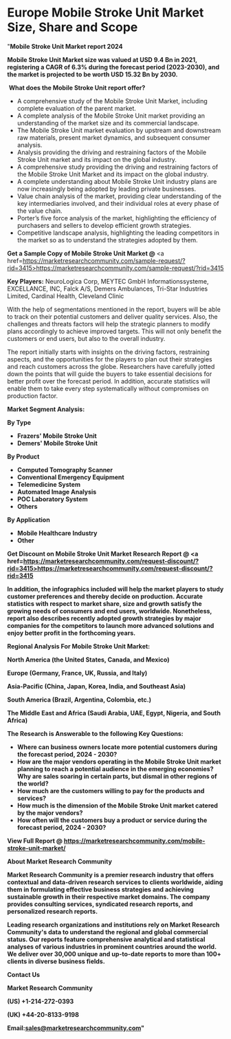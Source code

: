 # Europe Mobile Stroke Unit Market Size, Share and Scope
"<strong>Mobile Stroke Unit Market report 2024</strong>

<strong>Mobile Stroke Unit Market size was valued at USD 9.4 Bn in 2021, registering a CAGR of 6.3% during the forecast period (2023-2030), and the market is projected to be worth USD 15.32 Bn by 2030.</strong>

 <strong><b>What does the Mobile Stroke Unit report offer?</b></strong>
<ul>
  <li>A comprehensive study of the Mobile Stroke Unit Market, including complete evaluation of the parent market.</li>
  <li>A complete analysis of the Mobile Stroke Unit market providing an understanding of the market size and its commercial landscape.</li>
  <li>The Mobile Stroke Unit market evaluation by upstream and downstream raw materials, present market dynamics, and subsequent consumer analysis.</li>
  <li>Analysis providing the driving and restraining factors of the Mobile Stroke Unit market and its impact on the global industry.</li>
  <li>A comprehensive study providing the driving and restraining factors of the Mobile Stroke Unit Market and its impact on the global industry.</li>
  <li>A complete understanding about Mobile Stroke Unit industry plans are now increasingly being adopted by leading private businesses.</li>
  <li>Value chain analysis of the market, providing clear understanding of the key intermediaries involved, and their individual roles at every phase of the value chain.</li>
  <li>Porter’s five force analysis of the market, highlighting the efficiency of purchasers and sellers to develop efficient growth strategies.</li>
  <li>Competitive landscape analysis, highlighting the leading competitors in the market so as to understand the strategies adopted by them.</li>
</ul>

<strong>Get a Sample Copy of Mobile Stroke Unit Market @ </strong><a href=https://marketresearchcommunity.com/sample-request/?rid=3415><u>https://marketresearchcommunity.com/sample-request/?rid=3415</u></a>

<strong>Key Players:</strong> 
NeuroLogica Corp, MEYTEC GmbH Informationssysteme, EXCELLANCE, INC, Falck A/S, Demers Ambulances, Tri-Star Industries Limited, Cardinal Health, Cleveland Clinic

With the help of segmentations mentioned in the report, buyers will be able to track on their potential customers and deliver quality services. Also, the challenges and threats factors will help the strategic planners to modify plans accordingly to achieve improved targets. This will not only benefit the customers or end users, but also to the overall industry.

The report initially starts with insights on the driving factors, restraining aspects, and the opportunities for the players to plan out their strategies and reach customers across the globe. Researchers have carefully jotted down the points that will guide the buyers to take essential decisions for better profit over the forecast period. In addition, accurate statistics will enable them to take every step systematically without compromises on production factor.

<strong>Market Segment Analysis:</strong>


<strong><strong>By Type</strong></h4>
<ul>
 	<li>Frazers' Mobile Stroke Unit</li>
 	<li>Demers' Mobile Stroke Unit</li>
</ul>
<strong><strong>By Product</strong></h4>
<ul>
 	<li>Computed Tomography Scanner</li>
 	<li>Conventional Emergency Equipment</li>
 	<li>Telemedicine System</li>
 	<li>Automated Image Analysis</li>
 	<li>POC Laboratory System</li>
 	<li>Others</li>
</ul>
<strong><strong>By Application</strong></h4>
<ul>
 	<li>Mobile Healthcare Industry</li>
 	<li>Other</li>
</ul>

<strong>Get Discount on Mobile Stroke Unit Market Research Report @ </b></strong><a href=https://marketresearchcommunity.com/request-discount/?rid=3415><u>https://marketresearchcommunity.com/request-discount/?rid=3415</u></a>

In addition, the infographics included will help the market players to study customer preferences and thereby decide on production. Accurate statistics with respect to market share, size and growth satisfy the growing needs of consumers and end users, worldwide. Nonetheless, report also describes recently adopted growth strategies by major companies for the competitors to launch more advanced solutions and enjoy better profit in the forthcoming years.

<strong>Regional Analysis For Mobile Stroke Unit Market:</strong>

<strong>North America</strong> (the United States, Canada, and Mexico)

<strong>Europe</strong> (Germany, France, UK, Russia, and Italy)

<strong>Asia-Pacific</strong> (China, Japan, Korea, India, and Southeast Asia)

<strong>South America</strong> (Brazil, Argentina, Colombia, etc.)

<strong>The Middle East and Africa</strong> (Saudi Arabia, UAE, Egypt, Nigeria, and South Africa)

<strong>The Research is Answerable to the following Key Questions:</strong>
<ul>
 	<li>Where can business owners locate more potential customers during the forecast period, 2024 - 2030?</li>
 	<li>How are the major vendors operating in the Mobile Stroke Unit market planning to reach a potential audience in the emerging economies? Why are sales soaring in certain parts, but dismal in other regions of the world?</li>
 	<li>How much are the customers willing to pay for the products and services?</li>
 	<li>How much is the dimension of the Mobile Stroke Unit market catered by the major vendors?</li>
 	<li>How often will the customers buy a product or service during the forecast period, 2024 - 2030?</li>
</ul>

<strong>View Full Report @</strong> <a href=https://marketresearchcommunity.com/mobile-stroke-unit-market/>https://marketresearchcommunity.com/mobile-stroke-unit-market/</a>

<strong>About Market Research Community</strong>

Market Research Community is a premier research industry that offers contextual and data-driven research services to clients worldwide, aiding them in formulating effective business strategies and achieving sustainable growth in their respective market domains. The company provides consulting services, syndicated research reports, and personalized research reports.

Leading research organizations and institutions rely on Market Research Community's data to understand the regional and global commercial status. Our reports feature comprehensive analytical and statistical analyses of various industries in prominent countries around the world. We deliver over 30,000 unique and up-to-date reports to more than 100+ clients in diverse business fields.

<strong>Contact Us</strong>

<strong>Market Research Community</strong>

(US) +1-214-272-0393

(UK) +44-20-8133-9198

<strong>Email:</strong>sales@marketresearchcommunity.com"
